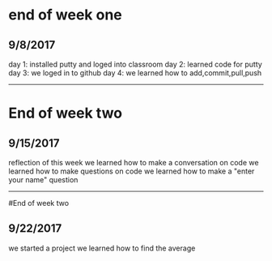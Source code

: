 # end of week one
## 9/8/2017
 day 1: installed putty and loged into classroom
 day 2: learned code for putty
 day 3: we loged in to github
 day 4: we learned how to add,commit,pull,push


---


# End of week two
## 9/15/2017
 reflection of this week
 we learned how to make a conversation on code
 we learned how to make questions on code
 we learned how to make a "enter your name" question


---


#End of week two
## 9/22/2017
 we started a project
 we learned how to find the average
